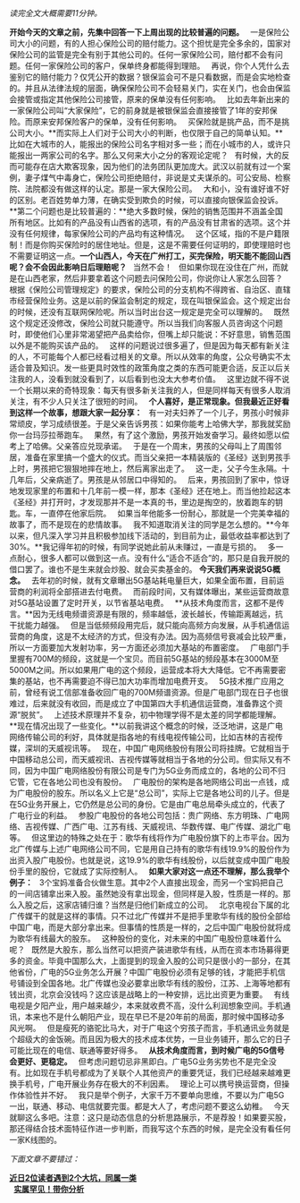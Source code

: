 *读完全文大概需要11分钟。*  
  
**开始今天的文章之前，先集中回答一下上周出现的比较普遍的问题。**
 
一是保险公司大小的问题，有的人担心保险公司的赔付能力。这个担忧是完全多余的，国家对保险公司的监管是完全有别于其他公司的。任何一家保险公司，赔付都不会有问题。任何一家保险公司的客户，保单终身都能得到理赔。
 
再说，你个人凭什么去鉴别它的赔付能力？仅凭公开的数据？银保监会可不是只看数据，而是会实地检查的。并且从法律法规的层面，确保保险公司不会轻易关门，实在关门，也会由保监会接管或指定其他保险公司接管，原来的保单没有任何影响。
 
比如去年新出来的一家保险公司叫“大家保险”，它的前身就是被银保监会直接接管了1年的安邦保险。而原来安邦保险客户的保单，没有任何影响。
 
买保险就是挑产品，而不是挑公司大小。**而实际上人们对于公司大小的判断，也仅限于自己的简单认知。**比如在大城市的人，能报出的保险公司名字相对多一些；而在小城市的人，或许只能报出一两家公司的名字。那么又何来大小之分的客观论定呢？
 
有时候，大的反而可能存在店大欺客现象，因为他们的法务团队更加庞大。武汉以前就有过一个案例，妻子煤气中毒身亡，保险公司拒绝赔付，非说是丈夫谋杀的。可公安局、检察院、法院都没有做这样的认定。那是一家大保险公司。
 
大和小，没有谁好谁不好的区别。老百姓势单力薄，在确实受到欺负的时候，可以直接向银保监会投诉。
 
**第二个问题也是比较普遍的：**绝大多数时候，保险的销售范围并不涵盖全国所有地区。比如有的产品没有山西省的选项，有的产品没有甘肃省的选项。这个并没有任何规律，每家保险公司的产品均有这种情况。
 
这个区域，指的不是户籍限制！而是你购买保险时的居住地址。但是，这是不需要任何证明的，即使理赔时也不需要证明这一点。**一个山西人，今天在广州打工，买完保险，明天能不能回山西呢？会不会因此影响日后理赔呢？**
 
当然不会！
 
但如果你现在没住在广州，而就是在山西老家，然后非要拿着这个问题去问保险公司，你说你让人家怎么回答？
 
根据《保险公司管理规定》的要求，保险公司的分支机构不得跨省、自治区、直辖市经营保险业务。这是以前的保监会制定的规定，现在叫银保监会。这个规定出台的时候，还没有互联网保险呢。所以当时出台这一规定是完全可以理解的。
 
既然这个规定还没修改，保险公司就只能遵守。所以当我们向客服人员咨询这个问题时，即使他们心里非常渴望把产品卖给你，但嘴上却只能说：不好意思，销售范围以外是不能购买该产品的。
 
这样的问题说过很多遍了，但是因为每天都有新关注的人，不可能每个人都已经看过相关的文章。所以从效率的角度，公众号确实不太适合普及知识。发一些更具时效性的政策角度之类的东西可能更合适，反正以后关注我的人，没看到就没看到了，以后看到也没太大参考价值。
 
这里边就不得不说一个长期以来的奇特现象：每天有很多新关注我的人，但是同样每天有很多人取消关注，有不少人只关注了很短的时间。
 
**个人喜好，是正常现象。但我最近正好看到这样一个故事，想跟大家一起分享：**
 
有一对夫妇养了一个儿子，男孩小时候非常顽皮，学习成绩很差。于是父亲告诉男孩：如果你能考上哈佛大学，那我就奖励你一台玛莎拉蒂跑车。
 
果然，有了这个激励，男孩开始发奋学习。最终如愿以偿考上了哈佛。父亲答应兑现承诺。
 
于是在一个周末，男孩的父母叫上了周围邻居，准备在家里搞一个盛大的仪式。而当父亲把一本精装版的《圣经》送到男孩手上时，男孩把它狠狠地摔在地上，然后离家出走了。
 
这一走，父子今生永隔。十几年后，父亲病逝了。男孩是从邻居口中得知的。
 
后来，男孩回到了家中，惊讶地发现家里的布置和十几年前一模一样，那本《圣经》还在地上。而当他捡起这本《圣经》并打开时，才发现那并不是一本真的书，里边是掏空的，放着跑车的钥匙。车，一直停在他家后院。
 
如果当年他能多一份耐心，那就是一个完美幸福的故事了，而不是现在的悲情故事。
 
我不知道取消关注的同学是怎么想的。**今年以来，但凡深入学习并且积极参加线下活动的，到目前为止，最低收益率都达到了30%。**我记得年初的时候，有同学说她此前从未赚过，一直是亏损的。
 
多一点耐心，很多人都可以做到这一点。没有什么“适合不适合”的，那只是自我开脱的借口罢了。谁也不是生来就会炒股、就会买卖基金的。
**今天我们再来说说5G概念。**
 
去年初的时候，就有文章曝出5G基站耗电量巨大，如果全面布置，目前运营商的利润将全部搭进去付电费。
 
而前段时间，又有媒体曝出，某些运营商故意对5G基站设置了定时开关，以节省基站电费。
 
**从技术角度而言，这都不是传言。**因为无线电频谱资源是有限的，频率越低，波长越长，传输距离越远，抗干扰能力越强。
 
但是当低频频段用完后，就只能向高频方向发展，从手机通信运营商的角度，这是不太经济的方式，但没有办法。因为高频信号衰减会比较严重，所以一方面要加大发射功率，另一方面还必须加大基站的布置密度。
 
广电部门手里握有700M的频段，这就是一个宝贝。而目前5G基站的频段基本在3000M至5000M之间。所以如果用广电的这个频段，运营成本将大大降低。它不再需要密集的基站，也不再需要迫不得已加大功率而增加电费开支。
 
5G技术推广应用之前，曾经有说工信部准备收回广电的700M频谱资源。但是广电部门现在日子也很难过，后来就没有收回，而是成立了中国第四大手机通信运营商，准备靠这个资源“脱贫”。
 
上述技术原理并不复杂，初中物理学得不是太差的同学都能理解。
 
**现在情况出现了一些变化。**以前我讲这个概念的时候，泛泛地讲，这是广电网络传输公司的利好，具体就是指各地的有线电视传输公司，比如吉林的吉视传媒，深圳的天威视讯等。
 
现在，中国广电网络股份有限公司将挂牌。它就相当于中国移动总公司，而天威视讯、吉视传媒等就相当于各地的分公司。但实际又有不同，因为中国广电网络股份有限公司是专门为5G业务而成立的，各地的公司不归它管，它在各地公司也没有股份。
 
广电股份的架构是各地网络公司出一点钱，成为广电股份的股东。所以名义上它是“总公司”，实际上它是各地公司的儿子。但是在5G业务开展上，它仍然是总公司的身份。它是由广电总局牵头成立的，代表了广电行业的利益。
 
参股广电股份的各地公司包括：贵广网络、东方明珠、广电网络、吉视传媒、广西广电、江苏有线、天威视讯、华数传媒、电广传媒、湖北广电等。
 
但这里边的特殊之处在于：歌华有线将作为广电股份旗下的上市平台。因为北广传媒与上述广电网络公司不同，它是用自己持有的歌华有线19.9%的股份作为出资入股广电股份。也就是说，这19.9%的歌华有线股份，以后就变成中国广电股份手里的股份，它就成了实际控制人。
 
**如果大家对这一点还不理解，那么我举个例子：**
 
3个宝妈准备合伙做生意。其中2个人直接出现金，而另一个宝妈把自己的一间店铺拿出来入股。虽然她没有拿出现金，但同样是入股，性质是一样的。那么入股之后，这家店铺归谁？当然是归他们新成立的公司。
 
北京电视台下属的北广传媒干的就是这样的事情。只不过北广传媒并不是把手里歌华有线的股份全部给中国广电，而是大部分拿出来。但事情的性质是一样的，之后中国广电股份就将成为歌华有线最大的股东。
 
这种股份的变化，对未来的中国广电股份意味着什么呢？
 
既然是大股东，那么当然可以把资产装进歌华有线，从而在资本市场募得更多的资金。毕竟中国那么大，上面提到的现金入股的公司只是很小的一部分，在其他省份，广电的5G业务怎么开展？中国广电股份必须有足够的钱，才能把手机信号铺设到全国各地。北广传媒也没必要拿出歌华有线的股份，江苏、上海等地都有钱出资，北京会没钱吗？这应该是战略上的一种安排，远比出资更为重要。
 
有线电视是夕阳产业，用户越来越少，本来就收费不高，没什么利润想象空间。手机通讯，本来也不是什么朝阳产业，现在早已不是20年前的局面，那时候中国移动多风光啊。
 
但是瘦死的骆驼比马大，对于广电这个穷孩子而言，手机通讯业务就是个超级大的金饭碗。而且因为极大的技术成本优势，一旦业务铺开，那么它的日子可能比现在的电信、联通等要好得多。
 
**从技术角度而言，到时候广电的5G信号会更好、更稳定。**
 
但考虑问题切忌非黑即白。广电5G业务劣势也不是完全没有。比如现在手机号都成为了关联个人其他资产的重要凭证，我们已经越来越难更换手机号，广电开展业务存在极大的不利因素。
 
理论上可以携号换运营商，但操作体验性并不好。
 
我只是举个例子，大家千万不要单向思维，不要以为广电5G一出，联通、移动、电信就要完蛋。都是大人了，考虑问题不要这么幼稚。
 
今天就聊这么多吧。注意：这只是动态信息的分析思路展示，不是荐股！如果要买股，那还得结合技术面特征作进一步判断，而我写这个东西的时候，是完全没有看任何一家K线图的。
  
  
*下面文章不要错过：*
  
**[近日2位读者遇到2个大坑，同属一类][2_2]**  
 
[**实属罕见！带你分析**][Link 1]  

[2_2]: http://mp.weixin.qq.com/s?__biz=MzU0NTkyOTAzMw==&mid=2247490623&idx=1&sn=1ef6af206bab69a4f857c855856d2e76&chksm=fb643e19cc13b70f782eb0ebcad1472cf870b513e140d032b28b92c9f071212d5cacb2cfdcb9&scene=21#wechat_redirect
[Link 1]: http://mp.weixin.qq.com/s?__biz=MzU0NTkyOTAzMw==&mid=2247490615&idx=1&sn=2cc477b8de11d6b2d28edece469d130d&chksm=fb643e11cc13b707ad9e4ec6ddf12b39bcc096e8f9dcbb510f40f4fa268be3cc982fc0700245&scene=21#wechat_redirect